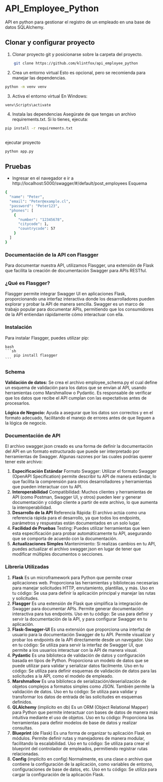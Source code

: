 # API_Employee_Python
API en python para gestionar el registro de un empleado en una base de datos SQLAlchemy.


## Clonar y configurar proyecto
1. Clonar proyecto git y posicionarse sobre la carpeta del proyecto.
```sh
    git clone https://github.com/klintfox/api_employee_python
```
2. Crea un entorno virtual
Esto es opcional, pero se recomienda para manejar las dependencias.
```sh 
python -m venv venv 
```
3. Activa el entorno virtual
En Windows:
```sh
venv\Scripts\activate
```
4. Instala las dependencias
Asegúrate de que tengas un archivo requirements.txt. Si lo tienes, ejecuta:
```sh
pip install -r requirements.txt
```
##
ejecutar proyecto 
```sh
python app.py
```
## Pruebas
- Ingresar en el navegador e ir a http://localhost:5000/swagger/#/default/post_employees
Esquema
```sh
{
  "name": "Peter",
  "email": "Peter@example.cl",
  "password": "Peter123",
  "phones": [
    {
      "number": "12345678",
      "citycode": 1,
      "countrycode": 57
    }
  ]
}
```

### Documentación de la API con Flasgger
Para documentar nuestra API, utilizamos Flasgger, una extensión de Flask que facilita la creación de documentación Swagger para APIs RESTful.

### ¿Qué es Flasgger?
Flasgger permite integrar Swagger UI en aplicaciones Flask, proporcionando una interfaz interactiva donde los desarrolladores pueden explorar y probar la API de manera sencilla. Swagger es un marco de trabajo popular para documentar APIs, permitiendo que los consumidores de la API entiendan rápidamente cómo interactuar con ella.

### Instalación
Para instalar Flasgger, puedes utilizar pip:

    bash
    ```sh
        pip install flasgger
    ```

### Schema

**Validación de datos:** Se crea el archivo employee_schema.py el cual define un esquema de validación para los datos que se envían al API, usando herramientas como Marshmallow o Pydantic. Es responsable de verificar que los datos que recibe el API cumplan con las expectativas antes de procesarlos.

**Lógica de Negocio:** Ayuda a asegurar que los datos son correctos y en el formato adecuado, facilitando el manejo de errores antes de que lleguen a la lógica de negocio.

### Documentación de API

El archivo swagger.json creado es una forma de definir la documentación del API en un formato estructurado que puede ser interpretado por herramientas de Swagger. Algunas razones por las cuales podrías querer tener este archivo:

1. **Especificación Estándar**
Formato Swagger: Utilizar el formato Swagger (OpenAPI Specification) permite describir tu API de manera estándar, lo que facilita la comprensión para otros desarrolladores y herramientas que pueden interactuar con tu API.
2. **Interoperabilidad**
Compatibilidad: Muchos clientes y herramientas de API (como Postman, Swagger UI, y otros) pueden leer y generar documentación y código cliente a partir de este archivo, lo que aumenta la interoperabilidad.
3. **Desarrollo de la API**
Referencia Rápida: El archivo actúa como una referencia rápida para el desarrollo, ya que todos los endpoints, parámetros y respuestas están documentados en un solo lugar.
4. **Facilidad de Pruebas**
Testing: Puedes utilizar herramientas que leen esta especificación para probar automáticamente tu API, asegurando que se comporta de acuerdo con la documentación.
5. **Actualizaciones Simples**
Mantenimiento: Si realizas cambios en tu API, puedes actualizar el archivo swagger.json en lugar de tener que modificar múltiples documentos o secciones.


### Libreria Utilizadas
1. **Flask**
Es un microframework para Python que permite crear aplicaciones web. Proporciona las herramientas y bibliotecas necesarias para manejar solicitudes HTTP, enrutamiento, plantillas, y más.
Uso en tu código: Se usa para definir la aplicación principal y manejar las rutas y solicitudes.
2. **Flasgger**
Es una extensión de Flask que simplifica la integración de Swagger para documentar APIs. Permite generar documentación interactiva para tus endpoints.
Uso en tu código: Se usa para definir y servir la documentación de la API, y para configurar Swagger en tu aplicación.
3. **Flask-Swagger-UI**
Es una extensión que proporciona una interfaz de usuario para la documentación Swagger de tu API. Permite visualizar y probar los endpoints de la API directamente desde un navegador.
Uso en tu código: Se utiliza para servir la interfaz de Swagger UI, que permite a los usuarios interactuar con la API de manera visual.
4. **Pydantic**
Es una biblioteca de validación de datos y configuración basada en tipos de Python. Proporciona un modelo de datos que se puede utilizar para validar y serializar datos fácilmente.
Uso en tu código: Se utiliza para definir esquemas de validación de datos para las solicitudes a la API, como el modelo de empleado.
5. **Marshmallow**
Es una biblioteca de serialización/deserialización de objetos complejos a formatos simples como JSON. También permite la validación de datos.
Uso en tu código: Se utiliza para validar y transformar los datos de entrada de las solicitudes en esquemas definidos.
6. **QLAlchemy** (implícito en db)
Es un ORM (Object Relational Mapper) para Python que permite interactuar con bases de datos de manera más intuitiva mediante el uso de objetos.
Uso en tu código: Proporciona las herramientas para definir modelos de base de datos y realizar consultas.
7. **Blueprint** (de Flask)
Es una forma de organizar tu aplicación Flask en módulos. Permite definir rutas y manejadores de manera modular, facilitando la escalabilidad.
Uso en tu código: Se utiliza para crear el blueprint del controlador de empleados, permitiendo registrar rutas relacionadas.
8. **Config** (implícito en config)
Normalmente, es una clase o archivo que contiene la configuración de la aplicación, como variables de entorno, configuraciones de base de datos, etc.
Uso en tu código: Se utiliza para cargar la configuración de la aplicación Flask.